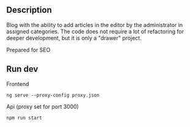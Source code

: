 ## Description
Blog with the ability to add articles in the editor by the administrator in assigned categories.
The code does not require a lot of refactoring for deeper development, but it is only a "drawer" project.

Prepared for SEO

## Run dev

Frontend
```
ng serve --proxy-config proxy.json
```
Api (proxy set for port 3000)
```
npm run start
```
